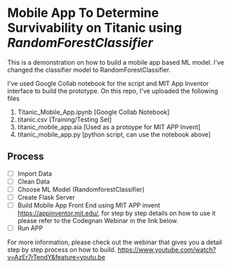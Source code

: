 # Mobile App To Determine Survivability on Titanic using *RandomForestClassifier*

This is a demonstration on how to build a mobile app based ML model. I've changed the classifier model to RandomForestClassifier.

I've used Google Collab notebook for the script and MIT App Inventor interface to build the prototype. On this repo, I've uploaded the following files

1. Titanic_Mobile_App.ipynb [Google Collab Notebook]
2. titanic.csv [Training/Testing Set]
3. titanic_mobile_app.aia [Used as a protoype for MIT APP Invent]
4. titanic_mobile_app.py [python script, can use the notebook above]

## Process
- [ ] Import Data
- [ ] Clean Data
- [ ] Choose ML Model (RandomforestClassifier)
- [ ] Create Flask Server
- [ ] Build Mobile App Front End using MIT APP invent https://appinventor.mit.edu/, for step by step details on how to use it please refer to the Codegnan Webinar in the link below. 
- [ ] Run APP

For more information, please check out the webinar that gives you a detail step by step process on how to build. 
https://www.youtube.com/watch?v=AzEr7rTendY&feature=youtu.be
 
